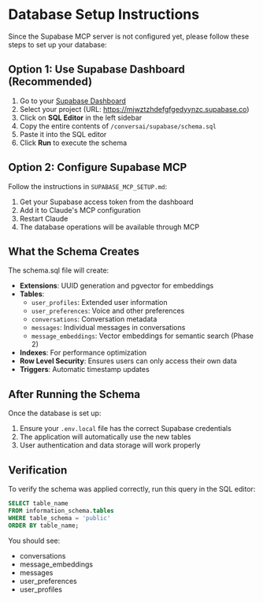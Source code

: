 # Database Setup Instructions

Since the Supabase MCP server is not configured yet, please follow these steps to set up your database:

## Option 1: Use Supabase Dashboard (Recommended)

1. Go to your [Supabase Dashboard](https://app.supabase.com)
2. Select your project (URL: https://mjwztzhdefgfgedyynzc.supabase.co)
3. Click on **SQL Editor** in the left sidebar
4. Copy the entire contents of `/conversai/supabase/schema.sql`
5. Paste it into the SQL editor
6. Click **Run** to execute the schema

## Option 2: Configure Supabase MCP

Follow the instructions in `SUPABASE_MCP_SETUP.md`:

1. Get your Supabase access token from the dashboard
2. Add it to Claude's MCP configuration
3. Restart Claude
4. The database operations will be available through MCP

## What the Schema Creates

The schema.sql file will create:

- **Extensions**: UUID generation and pgvector for embeddings
- **Tables**:
  - `user_profiles`: Extended user information
  - `user_preferences`: Voice and other preferences
  - `conversations`: Conversation metadata
  - `messages`: Individual messages in conversations
  - `message_embeddings`: Vector embeddings for semantic search (Phase 2)
- **Indexes**: For performance optimization
- **Row Level Security**: Ensures users can only access their own data
- **Triggers**: Automatic timestamp updates

## After Running the Schema

Once the database is set up:

1. Ensure your `.env.local` file has the correct Supabase credentials
2. The application will automatically use the new tables
3. User authentication and data storage will work properly

## Verification

To verify the schema was applied correctly, run this query in the SQL editor:

```sql
SELECT table_name 
FROM information_schema.tables 
WHERE table_schema = 'public' 
ORDER BY table_name;
```

You should see:
- conversations
- message_embeddings
- messages
- user_preferences
- user_profiles